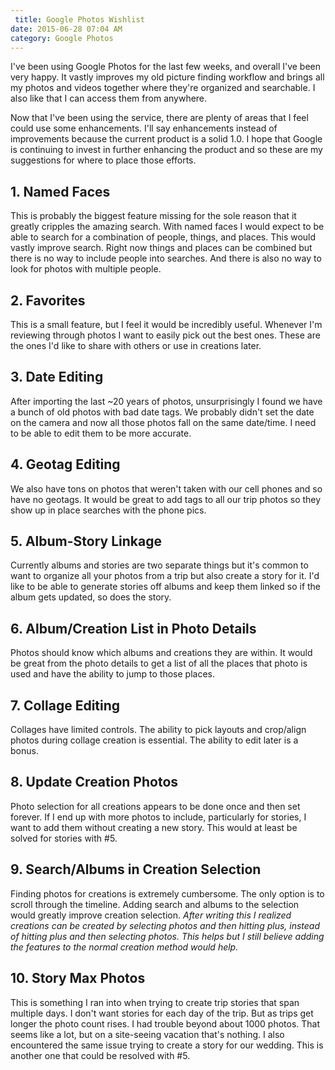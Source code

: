 ```yaml
---
 title: Google Photos Wishlist
date: 2015-06-28 07:04 AM
category: Google Photos
---
```


I've been using Google Photos for the last few weeks, and overall I've been very happy. It vastly improves my old picture finding workflow and brings all my photos and videos together where they're organized and searchable. I also like that I can access them from anywhere.

Now that I've been using the service, there are plenty of areas that I feel could use some enhancements. I'll say enhancements instead of improvements because the current product is a solid 1.0. I hope that Google is continuing to invest in further enhancing the product and so these are my suggestions for where to place those efforts.

## 1. Named Faces
This is probably the biggest feature missing for the sole reason that it greatly cripples the amazing search. With named faces I would expect to be able to search for a combination of people, things, and places. This would vastly improve search. Right now things and places can be combined but there is no way to include people into searches. And there is also no way to look for photos with multiple people.

## 2. Favorites
This is a small feature, but I feel it would be incredibly useful. Whenever I'm reviewing through photos I want to easily pick out the best ones. These are the ones I'd like to share with others or use in creations later.

## 3. Date Editing
After importing the last ~20 years of photos, unsurprisingly I found we have a bunch of old photos with bad date tags. We probably didn't set the date on the camera and now all those photos fall on the same date/time. I need to be able to edit them to be more accurate.

## 4. Geotag Editing
We also have tons on photos that weren't taken with our cell phones and so have no geotags. It would be great to add tags to all our trip photos so they show up in place searches with the phone pics.

## 5. Album-Story Linkage
Currently albums and stories are two separate things but it's common to want to organize all your photos from a trip but also create a story for it. I'd like to be able to generate stories off albums and keep them linked so if the album gets updated, so does the story.

## 6. Album/Creation List in Photo Details
Photos should know which albums and creations they are within. It would be great from the photo details to get a list of all the places that photo is used and have the ability to jump to those places.

## 7. Collage Editing
Collages have limited controls. The ability to pick layouts and crop/align photos during collage creation is essential. The ability to edit later is a bonus.

## 8. Update Creation Photos
Photo selection for all creations appears to be done once and then set forever. If I end up with more photos to include, particularly for stories, I want to add them without creating a new story. This would at least be solved for stories with #5.

## 9. Search/Albums in Creation Selection
Finding photos for creations is extremely cumbersome. The only option is to scroll through the timeline. Adding search and albums to the selection would greatly improve creation selection. *After writing this I realized creations can be created by selecting photos and then hitting plus, instead of hitting plus and then selecting photos. This helps but I still believe adding the features to the normal creation method would help.*

## 10. Story Max Photos
This is something I ran into when trying to create trip stories that span multiple days. I don't want stories for each day of the trip. But as trips get longer the photo count rises. I had trouble beyond about 1000 photos. That seems like a lot, but on a site-seeing vacation that's nothing. I also encountered the same issue trying to create a story for our wedding. This is another one that could be resolved with #5.